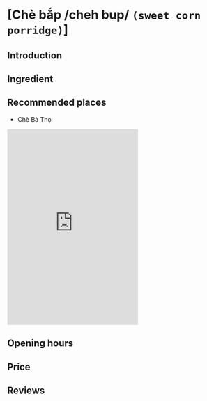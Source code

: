 # [Chè bắp /cheh bup/ `(sweet corn porridge)`]

## Introduction

## Ingredient

## Recommended places

 - Chè Bà Thọ
<div class="map-container">
  <iframe src="https://www.google.com/maps/embed?pb=!1m18!1m12!1m3!1d7675.178663761569!2d108.32177649357907!3d15.878166999999996!2m3!1f0!2f0!3f0!3m2!1i1024!2i768!4f13.1!3m3!1m2!1s0x31420f6759bdbc83%3A0x5548b871394446f7!2zQ2jDqCBCw6AgVGjhu40!5e0!3m2!1sen!2s!4v1688260283553!5m2!1sen!2s" with="100%" height="450" style="border:0;" allowfullscreen="" loading="lazy" referrerpolicy="no-referrer-when-downgrade"></iframe>
</div>

## Opening hours

## Price

## Reviews

